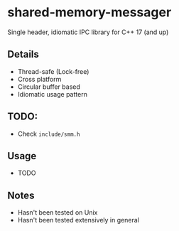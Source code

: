 # shared-memory-messager
Single header, idiomatic IPC library for C++ 17 (and up)

## Details
- Thread-safe (Lock-free)
- Cross platform
- Circular buffer based
- Idiomatic usage pattern

## TODO:
- Check `include/smm.h`

## Usage
- TODO

## Notes
- Hasn't been tested on Unix
- Hasn't been tested extensively in general

